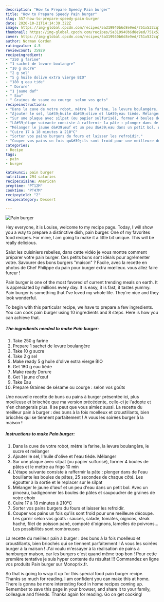 ```yaml
---
description: "How to Prepare Speedy Pain burger"
title: "How to Prepare Speedy Pain burger"
slug: 557-how-to-prepare-speedy-pain-burger
date: 2020-10-21T14:14:30.322Z
image: https://img-global.cpcdn.com/recipes/5a319940b6d8e9ed/751x532cq70/pain-burger-photo-principale-de-la-recette.jpg
thumbnail: https://img-global.cpcdn.com/recipes/5a319940b6d8e9ed/751x532cq70/pain-burger-photo-principale-de-la-recette.jpg
cover: https://img-global.cpcdn.com/recipes/5a319940b6d8e9ed/751x532cq70/pain-burger-photo-principale-de-la-recette.jpg
author: Norman Gordon
ratingvalue: 4.5
reviewcount: 35929
recipeingredient:
- "250 g farine"
- "1 sachet de levure boulangre"
- "10 g sucre"
- "2 g sel"
- "5 g huile dolive extra vierge BIO"
- "180 g eau tide"
- " Dorure"
- "1 jaune duf"
- " Eau"
- " Graines de ssame ou courge  selon vos gots"
recipeinstructions:
- "Dans la cuve de votre robot, mètre la farine, la levure boulangère, le sucre et mélanger"
- "Ajouter le sel, l&#39;huile d&#39;olive et l&#39;eau tiède. Mélanger"
- "Sur une plaque avec silpat (ou papier sulfurisé), former 4 boules de pâtes et le mettre au frigo 10 min"
- "L&#39;étape suivante consiste à raffermir la pâte : plonger dans de l&#39;eau bouillante les boules de pâtes, 25 secondes de chaque côté. Les égoutter à la sortie et le replacer sur le silpat"
- "Mélanger le jaune d&#39;œuf et un peu d&#39;eau dans un petit bol. Avec un pinceau, badigeonner les boules de pâtes et saupoudrer de graines de votre choix"
- "Cuire 17 à 18 minutes à 210°C"
- "Sorter vos pains burgers du fours et laisser les refroidir."
- "Couper vos pains un fois qu&#39;ils sont froid pour une meilleure découpe. Les garnir selon vos goûts : sauces, salade, tomates, oignons, steak haché, filet de poisson pané, compoté d&#39;oignons, lamelles de poivrons... Les possibilités sont nombreuses"
categories:
- Recipe
tags:
- pain
- burger

katakunci: pain burger 
nutrition: 294 calories
recipecuisine: American
preptime: "PT12M"
cooktime: "PT47M"
recipeyield: "2"
recipecategory: Dessert

---
```



![Pain burger](https://img-global.cpcdn.com/recipes/5a319940b6d8e9ed/751x532cq70/pain-burger-photo-principale-de-la-recette.jpg)

Hey everyone, it is Louise, welcome to my recipe page. Today, I will show you a way to prepare a distinctive dish, pain burger. One of my favorites food recipes. For mine, I am going to make it a little bit unique. This will be really delicious.

Salut les cuisiniers rebelles, dans cette vidéo je vous montre comment préparer votre pain burger. Ces petits buns sont idéals pour agrémenter votre. Savourer des bons burgers &#34;maison&#34; ? Facile, avec la recette en photos de Chef Philippe du pain pour burger extra mœlleux. vous allez faire fureur !

Pain burger is one of the most favored of current trending meals on earth. It is appreciated by millions every day. It is easy, it is fast, it tastes yummy. Pain burger is something that I've loved my whole life. They're nice and they look wonderful.


To begin with this particular recipe, we have to prepare a few ingredients. You can cook pain burger using 10 ingredients and 8 steps. Here is how you can achieve that.

<!--inarticleads1-->

##### The ingredients needed to make Pain burger:

1. Take 250 g farine
1. Prepare 1 sachet de levure boulangère
1. Take 10 g sucre
1. Take 2 g sel
1. Make ready 5 g huile d&#39;olive extra vierge BIO
1. Get 180 g eau tiède
1. Make ready  Dorure
1. Get 1 jaune d&#39;œuf
1. Take  Eau
1. Prepare  Graines de sésame ou courge : selon vos goûts


Une nouvelle recette de buns ou pains à burger présentée ici, plus moelleuse et briochée que ma version précédente, celle-ci je l&#39;adopte et n&#39;en changerais plus. Il se peut que vous aimiez aussi. La recette du meilleur pain à burger : des buns à la fois moelleux et croustillants, bien briochés qui se tiennent parfaitement ! A vous les soirées burger à la maison ! 

<!--inarticleads2-->

##### Instructions to make Pain burger:

1. Dans la cuve de votre robot, mètre la farine, la levure boulangère, le sucre et mélanger
1. Ajouter le sel, l&#39;huile d&#39;olive et l&#39;eau tiède. Mélanger
1. Sur une plaque avec silpat (ou papier sulfurisé), former 4 boules de pâtes et le mettre au frigo 10 min
1. L&#39;étape suivante consiste à raffermir la pâte : plonger dans de l&#39;eau bouillante les boules de pâtes, 25 secondes de chaque côté. Les égoutter à la sortie et le replacer sur le silpat
1. Mélanger le jaune d&#39;œuf et un peu d&#39;eau dans un petit bol. Avec un pinceau, badigeonner les boules de pâtes et saupoudrer de graines de votre choix
1. Cuire 17 à 18 minutes à 210°C
1. Sorter vos pains burgers du fours et laisser les refroidir.
1. Couper vos pains un fois qu&#39;ils sont froid pour une meilleure découpe. Les garnir selon vos goûts : sauces, salade, tomates, oignons, steak haché, filet de poisson pané, compoté d&#39;oignons, lamelles de poivrons... Les possibilités sont nombreuses


La recette du meilleur pain à burger : des buns à la fois moelleux et croustillants, bien briochés qui se tiennent parfaitement ! A vous les soirées burger à la maison ! J&#39;ai voulu m&#39;essayer à la réalisation de pains à hamburger maison, car les burgers c&#39;est quand même trop bon ! Pour cette première tentative je suis hyper contente du résultat !!! Commandez en ligne vos produits Pain burger sur Monoprix.fr. 

So that is going to wrap it up for this special food pain burger recipe. Thanks so much for reading. I am confident you can make this at home. There is gonna be more interesting food in home recipes coming up. Remember to save this page in your browser, and share it to your family, colleague and friends. Thanks again for reading. Go on get cooking!
